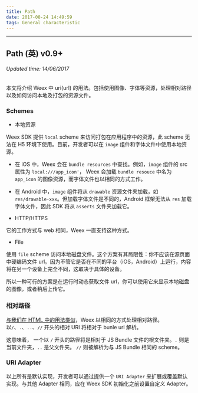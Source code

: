 ```yaml
---
title: Path
date: 2017-08-24 14:49:59
tags: General characteristic
---
```


---
## Path (英) v0.9+
###### Updated time: 14/06/2017

本文将介绍 Weex 中 uri(url) 的用法。包括使用图像、字体等资源，处理相对路径以及如何访问本地及打包的资源文件。

### Schemes
* 本地资源

Weex SDK 提供 `local` scheme 来访问打包在应用程序中的资源，此 scheme 无法在 H5 环境下使用。目前，开发者可以在 `image` 组件和字体文件中使用本地资源。

  * 在 iOS 中，Weex 会在 `bundle resources` 中查找。例如，`image` 组件的 src 属性为 `local:///app_icon'`， Weex 会加载 `bundle resouce` 中名为 `app_icon`
   的图像资源，而字体文件也以相同的方式工作。

  * 在 Android 中，`image` 组件将从 `drawable` 资源文件夹加载，如 `res/drawable-xxx`。但加载字体文件是不同的，Android 框架无法从 `res` 加载字体文件，因此 SDK 将从
   `asserts` 文件夹加载它。

* HTTP/HTTPS

它的工作方式与 web 相同，Weex 一直支持这种方式。

* File

使用 `file` scheme 访问本地磁盘文件。这个方案有其局限性：你不应该在源页面中硬编码文件 url。因为不管它是否在不同的平台（iOS，Android）上运行，内容将在另一个设备上完全不同，这取决于具体的设备。

所以一种可行的方案是在运行时动态获取文件 url，你可以使用它来显示本地磁盘的图像，或者稍后上传它。

### 相对路径
[与我们在 HTML 中的用法类似](https://www.w3.org/TR/html4/types.html#type-uri)，Weex 以相同的方式处理相对路径。以`/`、`.`、`..`、`//` 开头的相对 URI 将相对于 bunle url 解析。

这意味着， 一个以 `/` 开头的路径将是相对于 JS Bundle 文件的根文件夹。`.` 则是当前文件夹，`..` 是父文件夹。 `//` 则被解析为与 JS Bundle 相同的 scheme。

### URI Adapter
以上所有是默认实现，开发者可以通过提供一个 `URI Adapter` 来扩展或覆盖默认实现。与其他 Adapter 相同，应在 Weex SDK 初始化之前设置自定义 Adapter。